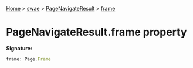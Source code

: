 [Home](./index) &gt; [swae](./swae.md) &gt; [PageNavigateResult](./swae.pagenavigateresult.md) &gt; [frame](./swae.pagenavigateresult.frame.md)

# PageNavigateResult.frame property


**Signature:**
```javascript
frame: Page.Frame
```
